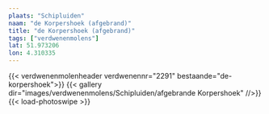 ```yaml
---
plaats: "Schipluiden"
naam: "de Korpershoek (afgebrand)"
title: "de Korpershoek (afgebrand)"
tags: ["verdwenenmolens"]
lat: 51.973206 
lon: 4.310335
---
```

{{< verdwenenmolenheader verdwenennr="2291" bestaande="de-korpershoek">}}
{{< gallery dir="images/verdwenenmolens/Schipluiden/afgebrande Korpershoek" //>}}
{{< load-photoswipe >}}